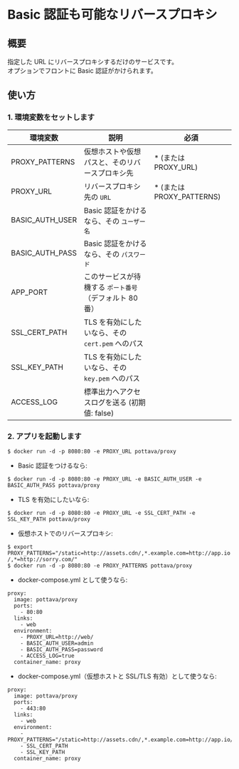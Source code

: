 # Basic 認証も可能なリバースプロキシ


## 概要

指定した URL にリバースプロキシするだけのサービスです。  
オプションでフロントに Basic 認証がかけられます。


## 使い方

### 1. 環境変数をセットします

環境変数            | 説明                                             | 必須
------------------ | ----------------------------------------------- | -------------------
PROXY_PATTERNS     | 仮想ホストや仮想パスと、そのリバースプロキシ先          | * (または PROXY_URL)
PROXY_URL          | リバースプロキシ先の `URL`                         | * (または PROXY_PATTERNS)
BASIC_AUTH_USER    | Basic 認証をかけるなら、その `ユーザー名`            | 
BASIC_AUTH_PASS    | Basic 認証をかけるなら、その `パスワード`            | 
APP_PORT           | このサービスが待機する `ポート番号` （デフォルト 80番） | 
SSL_CERT_PATH      | TLS を有効にしたいなら、その `cert.pem` へのパス     | 
SSL_KEY_PATH       | TLS を有効にしたいなら、その `key.pem` へのパス      | 
ACCESS_LOG         | 標準出力へアクセスログを送る (初期値: false)          | 

### 2. アプリを起動します

`$ docker run -d -p 8080:80 -e PROXY_URL pottava/proxy`

* Basic 認証をつけるなら:  

`$ docker run -d -p 8080:80 -e PROXY_URL -e BASIC_AUTH_USER -e BASIC_AUTH_PASS pottava/proxy`

* TLS を有効にしたいなら:  

`$ docker run -d -p 8080:80 -e PROXY_URL -e SSL_CERT_PATH -e SSL_KEY_PATH pottava/proxy`

* 仮想ホストでのリバースプロキシ:

`$ export PROXY_PATTERNS="/static=http://assets.cdn/,*.example.com=http://app.io/,*=http://sorry.com/"`  
`$ docker run -d -p 8080:80 -e PROXY_PATTERNS pottava/proxy`

* docker-compose.yml として使うなら:  

```
proxy:
  image: pottava/proxy
  ports:
    - 80:80
  links:
    - web
  environment:
    - PROXY_URL=http://web/
    - BASIC_AUTH_USER=admin
    - BASIC_AUTH_PASS=password
    - ACCESS_LOG=true
  container_name: proxy
```

* docker-compose.yml（仮想ホストと SSL/TLS 有効）として使うなら:  

```
proxy:
  image: pottava/proxy
  ports:
    - 443:80
  links:
    - web
  environment:
    - PROXY_PATTERNS="/static=http://assets.cdn/,*.example.com=http://app.io/,*=http://sorry.com/"
    - SSL_CERT_PATH
    - SSL_KEY_PATH
  container_name: proxy
```
